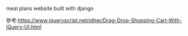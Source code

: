 meal plans website built with django

參考:https://www.jqueryscript.net/other/Drag-Drop-Shopping-Cart-With-jQuery-UI.html
